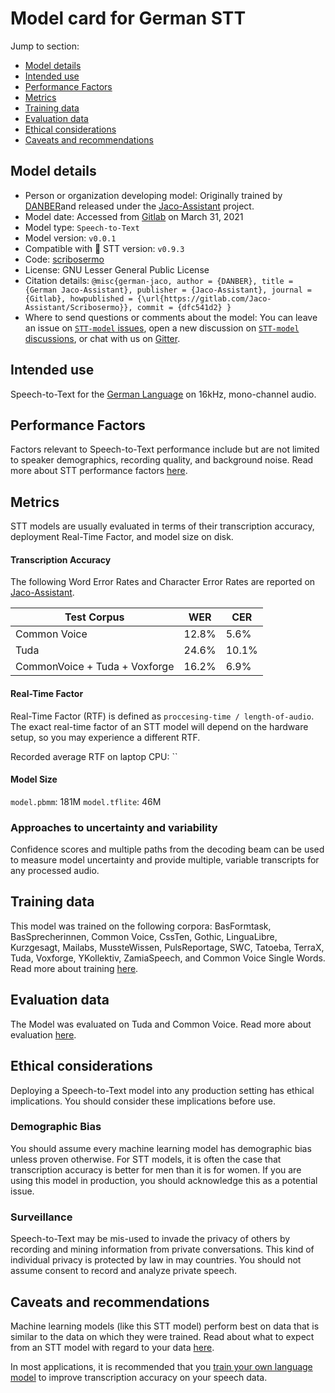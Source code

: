 # Model card for German STT

Jump to section:

- [Model details](#model-details)
- [Intended use](#intended-use)
- [Performance Factors](#performance-factors)
- [Metrics](#metrics)
- [Training data](#training-data)
- [Evaluation data](#evaluation-data)
- [Ethical considerations](#ethical-considerations)
- [Caveats and recommendations](#caveats-and-recommendations)

## Model details

- Person or organization developing model: Originally trained by [DANBER](https://gitlab.com/DANBER)and released under the [Jaco-Assistant](https://gitlab.com/Jaco-Assistant/Scribosermo) project.
- Model date: Accessed from [Gitlab](https://gitlab.com/Jaco-Assistant/Scribosermo) on March 31, 2021
- Model type: `Speech-to-Text`
- Model version: `v0.0.1`
- Compatible with 🐸 STT version: `v0.9.3`
- Code: [scribosermo](https://gitlab.com/Jaco-Assistant/Scribosermo/-/tree/master/#old-experiments)
- License: GNU Lesser General Public License
- Citation details: `@misc{german-jaco,
author = {DANBER},
title = {German Jaco-Assistant},
publisher = {Jaco-Assistant},
journal = {Gitlab},
howpublished = {\url{https://gitlab.com/Jaco-Assistant/Scribosermo}},
commit = {dfc541d2}
}`
- Where to send questions or comments about the model: You can leave an issue on [`STT-model` issues](https://github.com/coqui-ai/STT-models/issues), open a new discussion on [`STT-model` discussions](https://github.com/coqui-ai/STT-models/discussions), or chat with us on [Gitter](https://gitter.im/coqui-ai/).

## Intended use

Speech-to-Text for the [German Language](https://en.wikipedia.org/wiki/German_language) on 16kHz, mono-channel audio.

## Performance Factors

Factors relevant to Speech-to-Text performance include but are not limited to speaker demographics, recording quality, and background noise. Read more about STT performance factors [here](https://stt.readthedocs.io/en/latest/DEPLOYMENT.html#how-will-a-model-perform-on-my-data).

## Metrics

STT models are usually evaluated in terms of their transcription accuracy, deployment Real-Time Factor, and model size on disk.

#### Transcription Accuracy

The following Word Error Rates and Character Error Rates are reported on [Jaco-Assistant](https://gitlab.com/Jaco-Assistant/Scribosermo/-/tree/master#old-experiments).

|Test Corpus|WER|CER|
|-----------|---|---|
|Common Voice|12.8\%|5.6\%|
|Tuda | 24.6\%| 10.1\%|
|CommonVoice + Tuda + Voxforge |16.2\%|6.9\%|

#### Real-Time Factor

Real-Time Factor (RTF) is defined as `proccesing-time / length-of-audio`. The exact real-time factor of an STT model will depend on the hardware setup, so you may experience a different RTF.

Recorded average RTF on laptop CPU: ``

#### Model Size

`model.pbmm`: 181M
`model.tflite`: 46M

### Approaches to uncertainty and variability

Confidence scores and multiple paths from the decoding beam can be used to measure model uncertainty and provide multiple, variable transcripts for any processed audio.

## Training data

This model was trained on the following corpora: BasFormtask, BasSprecherinnen, Common Voice, CssTen, Gothic, LinguaLibre, Kurzgesagt, Mailabs, MussteWissen, PulsReportage, SWC, Tatoeba, TerraX, Tuda, Voxforge, YKollektiv, ZamiaSpeech, and Common Voice Single Words. Read more about training [here](https://gitlab.com/Jaco-Assistant/Scribosermo/-/tree/master#old-experiments).

## Evaluation data

The Model was evaluated on Tuda and Common Voice. Read more about evaluation [here](https://gitlab.com/Jaco-Assistant/Scribosermo/-/tree/master#old-experiments).

## Ethical considerations

Deploying a Speech-to-Text model into any production setting has ethical implications. You should consider these implications before use.

### Demographic Bias

You should assume every machine learning model has demographic bias unless proven otherwise. For STT models, it is often the case that transcription accuracy is better for men than it is for women. If you are using this model in production, you should acknowledge this as a potential issue.

### Surveillance

Speech-to-Text may be mis-used to invade the privacy of others by recording and mining information from private conversations. This kind of individual privacy is protected by law in may countries. You should not assume consent to record and analyze private speech.

## Caveats and recommendations

Machine learning models (like this STT model) perform best on data that is similar to the data on which they were trained. Read about what to expect from an STT model with regard to your data [here](https://stt.readthedocs.io/en/latest/DEPLOYMENT.html#how-will-a-model-perform-on-my-data). 

In most applications, it is recommended that you [train your own language model](https://stt.readthedocs.io/en/latest/LANGUAGE_MODEL.html) to improve transcription accuracy on your speech data.
